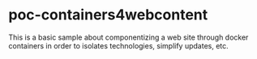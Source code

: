 # poc-containers4webcontent
This is a basic sample about componentizing a web site through docker containers in order to isolates technologies, simplify updates, etc.
